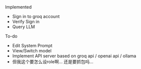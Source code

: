 



Implemented
- Sign in to groq account
- Verify Sign in
- Query LLM


To-do
- Edit System Prompt
- View/Switch model
- Implement API server based on groq api / openai api / ollama
- 但我这个要怎么设role啊... 还是要抓包吗... 



